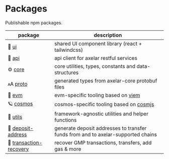 # Packages

Publishable npm packages.

| package                                                   | description                                                                      |
| --------------------------------------------------------- | -------------------------------------------------------------------------------- |
| 🎨 [ui](/packages/ui)                                     | shared UI component library (react + tailwindcss)                                |
| 📡 [api](/packages/api)                                   | api client for axelar restful services                                           |
| ⚙️ [core](/packages/core)                                 | core utilities, types, constants and data-structures                             |
| 🗚 [proto](/packages/proto)                                | generated types from axelar-core protobuf files                                  |
| 🔷 [evm](/packages//evm)                                  | evm-specific tooling based on [viem](https://github.com/wagmi-dev/viem)          |
| 🪐 [cosmos](/packages/cosmos)                             | cosmos-specific tooling based on [cosmjs](https://github.com/cosmos/cosmjs)      |
| 🔧 [utils](/packages/utils)                               | framework-agnostic utilities and helper functions                                |
| 🏦 [deposit-address](/packages/deposit-address)           | generate deposit addresses to transfer funds from and to axelar-supported chains |
| 🛟 [transaction-recovery](/packages/transaction-recovery) | recover GMP transactions, transfers, add gas & more                              |

